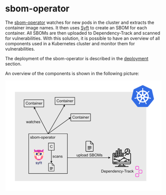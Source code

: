 # sbom-operator

The [sbom-operator](https://github.com/ckotzbauer/sbom-operator) watches for new pods in the cluster and extracts the container image names. It then uses [Syft](https://github.com/anchore/syft) to create an SBOM for each container. All SBOMs are then uploaded to Dependency-Track and scanned for vulnerabilities. With this solution, it is possible to have an overview of all components used in a Kubernetes cluster and monitor them for vulnerabilities.

The deployment of the sbom-operator is described in the [deployment](deployment/) section.

An overview of the components is shown in the following picture:

![sbom-operator](../../assets/sbom-operator/sbom-operator.png)
